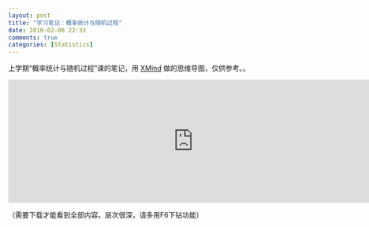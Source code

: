 ```yaml
---
layout: post
title: "学习笔记：概率统计与随机过程"
date: 2010-02-06 22:33 
comments: true
categories: [Statistics]
---
```


上学期“概率统计与随机过程”课的笔记，用 [XMind](http://www.xmind.net/) 做的思维导图，仅供参考。。

<iframe id='xmindshare_embedviewer' src='http://www.xmind.net/share/_embed/tomtung/probability-statistics-and-random-processes/' width='750px' height='250px' frameborder='0' scrolling='no'></iframe>


（需要下载才能看到全部内容。层次很深，请多用F6下钻功能）
